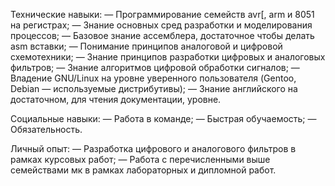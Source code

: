 Технические навыки:
— Программирование семейств avr[, arm и 8051 на регистрах;
— Знание основных сред разработки и моделирования процессов;
— Базовое знание ассемблера, достаточное чтобы делать asm вставки;
— Понимание принципов аналоговой и цифровой схемотехники;
— Знание принципов разработки цифровых и аналоговых фильтров;
— Знание алгоритмов цифровой обработки сигналов;
— Владение GNU/Linux на уровне уверенного пользователя (Gentoo, Debian — используемые дистрибутивы);
— Знание английского на достаточном, для чтения документации, уровне.

Социальные навыки:
— Работа в команде;
— Быстрая обучаемость;
— Обязательность.

Личный опыт:
— Разработка цифрового и аналогового фильтров в рамках курсовых работ;
— Работа с перечисленными выше семействами мк в рамках лабораторных и дипломной работ.
